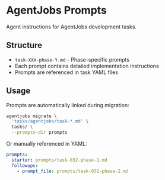 # AgentJobs Prompts

Agent instructions for AgentJobs development tasks.

## Structure

- `task-XXX-phase-Y.md` - Phase-specific prompts
- Each prompt contains detailed implementation instructions
- Prompts are referenced in task YAML files

## Usage

Prompts are automatically linked during migration:

```bash
agentjobs migrate \
  'tasks/agentjobs/task-*.md' \
  tasks/ \
  --prompts-dir prompts
```

Or manually referenced in YAML:

```yaml
prompts:
  starter: prompts/task-032-phase-1.md
  followups:
    - prompt_file: prompts/task-032-phase-2.md
```
